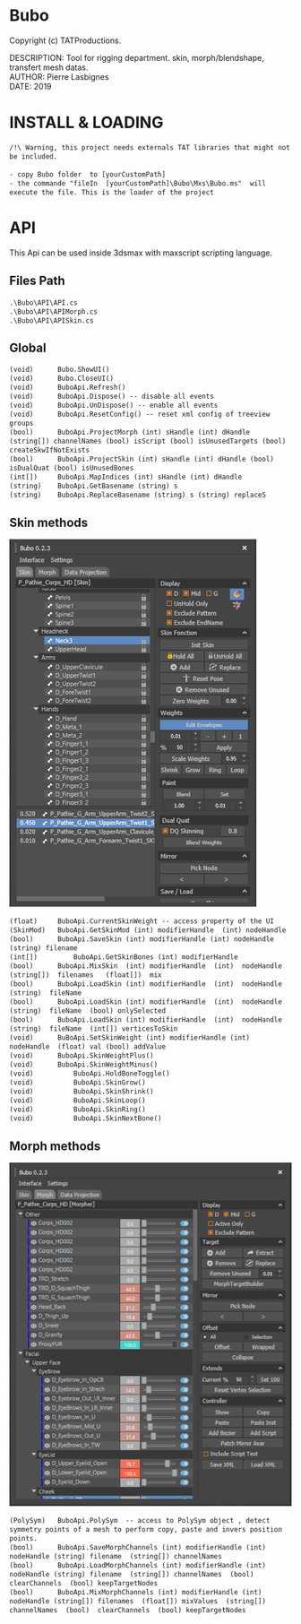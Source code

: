 # Bubo

Copyright (c) TATProductions.

DESCRIPTION: Tool for rigging department. skin, morph/blendshape, transfert mesh datas.<br />
AUTHOR: Pierre Lasbignes<br />
DATE: 2019<br />


# INSTALL & LOADING 
	/!\ Warning, this project needs externals TAT libraries that might not be included. 
	
	- copy Bubo folder  to [yourCustomPath]
	- the commande "fileIn	[yourCustomPath]\Bubo\Mxs\Bubo.ms"  will execute the file. This is the loader of the project
	
# API

This Api can be used inside 3dsmax with maxscript scripting language.

## Files Path 
	.\Bubo\API\API.cs
	.\Bubo\API\APIMorph.cs
	.\Bubo\API\APISkin.cs

## Global
	(void)		Bubo.ShowUI() 
	(void)		Bubo.CloseUI()
	(void)		BuboApi.Refresh() 
	(void)		BuboApi.Dispose() -- disable all events
	(void)		BuboApi.UnDispose() -- enable all events
	(void)		BuboApi.ResetConfig() -- reset xml config of treeview groups
	(bool)  	BuboApi.ProjectMorph (int) sHandle (int) dHandle (string[]) channelNames (bool) isScript (bool) isUnusedTargets (bool) createSkwIfNotExists
	(bool)  	BuboApi.ProjectSkin (int) sHandle (int) dHandle (bool) isDualQuat (bool) isUnusedBones
	(int[]) 	BuboApi.MapIndices (int) sHandle (int) dHandle
	(string) 	BuboApi.GetBasename (string) s
	(string) 	BuboApi.ReplaceBasename (string) s (string) replaceS

## Skin methods

![alt text](Capture_Skin.PNG)

	(float) 	BuboApi.CurrentSkinWeight -- access property of the UI
	(SkinMod) 	BuboApi.GetSkinMod (int) modifierHandle  (int) nodeHandle
	(bool)		BuboApi.SaveSkin (int) modifierHandle (int) nodeHandle  (string) filename
	(int[])     	BuboApi.GetSkinBones (int) modifierHandle
	(bool)		BuboApi.MixSkin  (int) modifierHandle  (int)  nodeHandle  (string[])  filenames   (float[])  mix
	(bool)  	BuboApi.LoadSkin (int) modifierHandle  (int)  nodeHandle  (string)  fileName
	(bool)		BuboApi.LoadSkin (int) modifierHandle  (int)  nodeHandle  (string)  fileName  (bool) onlySelected
	(bool)		BuboApi.LoadSkin (int) modifierHandle  (int)  nodeHandle  (string)  fileName  (int[]) verticesToSkin
	(void) 		BuBoApi.SetSkinWeight (int) modifierHandle (int) nodeHandle  (float) val (bool) addValue 
	(void)		BuboApi.SkinWeightPlus()
	(void)		BuboApi.SkinWeightMinus()
	(void)      	BuboApi.HoldBoneToggle()
	(void)      	BuboApi.SkinGrow()
	(void)      	BuboApi.SkinShrink()
	(void)      	BuboApi.SkinLoop()
	(void)      	BuboApi.SkinRing()
	(void)      	BuboApi.SkinNextBone()
	

## Morph methods

![alt text](Capture_Morph.PNG)

	(PolySym)  	BuboApi.PolySym  -- access to PolySym object , detect symmetry points of a mesh to perform copy, paste and invers position points. 
	(bool) 		BuboApi.SaveMorphChannels (int) modifierHandle (int) nodeHandle (string) filename  (string[]) channelNames
	(bool) 		BuboApi.LoadMorphChannels (int) modifierHandle (int) nodeHandle (string) filename  (string[]) channelNames  (bool) clearChannels  (bool) keepTargetNodes
	(bool) 		BuboApi.MixMorphChannels (int) modifierHandle (int) nodeHandle (string[]) filenames  (float[]) mixValues  (string[])  channelNames  (bool)  clearChannels  (bool) keepTargetNodes
